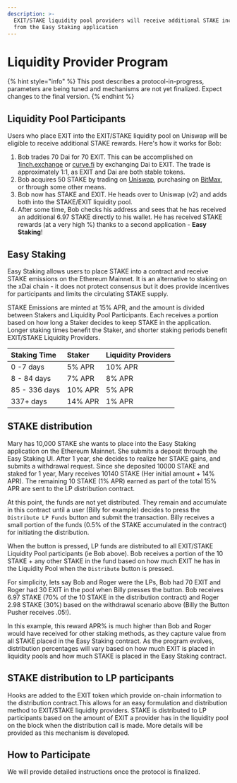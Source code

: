 ```yaml
---
description: >-
  EXIT/STAKE liquidity pool providers will receive additional STAKE incentives
  from the Easy Staking application
---
```


# Liquidity Provider Program

{% hint style="info" %}
This post describes a protocol-in-progress, parameters are being tuned and mechanisms are not yet finalized.  Expect changes to the final version.
{% endhint %}

## Liquidity Pool Participants

Users who place EXIT into the EXIT/STAKE liquidity pool on Uniswap will be eligible to receive additional STAKE rewards. Here's how it works for Bob:

1. Bob trades 70 Dai for 70 EXIT. This can be accomplished on [1inch.exchange](https://1inch.exchange/#/) or [curve.fi](https://www.curve.fi/) by exchanging Dai to EXIT.  The trade is approximately 1:1, as EXIT and Dai are both stable tokens. 
2. Bob acquires 50 STAKE by trading on [Uniswap](https://uniswap.exchange/swap), purchasing on [BitMax](https://bitmax.io/), or through some other means. 
3. Bob now has STAKE and EXIT.  He heads over to Uniswap \(v2\) and adds both into the STAKE/EXIT liquidity pool. 
4. After some time, Bob checks his address and sees that he has received an additional 6.97 STAKE directly to his wallet. He has received STAKE rewards \(at a very high %\) thanks to a second application -  **Easy Staking**!

## Easy Staking

Easy Staking allows users to place STAKE into a contract and receive STAKE  emissions on the Ethereum Mainnet. It is an alternative to staking on the xDai chain - it does not protect consensus but it does provide incentives for participants and limits the circulating STAKE supply.

STAKE Emissions are minted at 15% APR, and the amount is divided between Stakers and Liquidity Pool Participants. Each receives a portion based on how long a Staker decides to keep STAKE in the application. Longer staking times benefit the Staker, and shorter staking periods benefit EXIT/STAKE Liquidity Providers. 

| Staking Time | Staker | Liquidity Providers |
| :--- | :--- | :--- |
| 0 -7 days | 5% APR | 10% APR |
| 8 - 84 days | 7% APR | 8% APR |
| 85 - 336 days | 10% APR | 5% APR |
| 337+ days | 14% APR | 1% APR |

## STAKE distribution

Mary has 10,000 STAKE she wants to place into the Easy Staking application on the Ethereum Mainnet. She submits a deposit through the Easy Staking UI. After 1 year, she decides to realize her STAKE gains, and submits a withdrawal request.  Since she deposited 10000 STAKE and staked for 1 year,  Mary receives 10140 STAKE \(Her initial amount + 14% APR\).  The remaining 10 STAKE \(1% APR\) earned as part of the total 15% APR are sent to the LP distribution contract.

At this point, the funds are not yet distributed. They remain and accumulate in this contract until a user \(Billy for example\) decides to press the `Distribute LP Funds` button and submit the transaction. Billy receives a small portion of the funds \(0.5% of the STAKE accumulated in the contract\) for initiating the distribution. 

When the button is pressed, LP funds are distributed to all EXIT/STAKE Liquidity Pool participants \(ie Bob above\). Bob receives a portion of the 10 STAKE + any other STAKE in the fund based on how much EXIT he has in the Liquidity Pool when the `Distribute` button is pressed. 

For simplicity, lets say Bob and Roger were the LPs, Bob had 70 EXIT and Roger had 30 EXIT in the pool when Billy presses the button. Bob receives 6.97 STAKE \(70% of the 10 STAKE in the distribution contract\) and Roger 2.98 STAKE \(30%\) based on the withdrawal scenario above \(Billy the Button Pusher receives .05!\). 

In this example, this reward APR% is much higher than Bob and Roger would have received for other staking methods, as they capture value from all STAKE placed in the Easy Staking contract. As the program evolves, distribution percentages will vary based on how much EXIT is placed in liquidity pools and how much STAKE is placed in the Easy Staking contract. 

## STAKE distribution to LP participants

Hooks are added to the EXIT token which provide on-chain information to the distribution contract.This allows for an easy formulation and distribution method to EXIT/STAKE liquidity providers. STAKE is distributed to LP participants based on the amount of EXIT a provider has in the liquidity pool on the block when the distribution call is made. More details will be provided as this mechanism is developed.

## How to Participate

We will provide detailed instructions once the protocol is finalized. 







